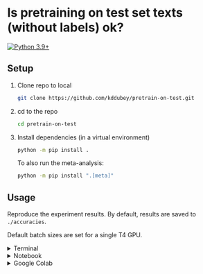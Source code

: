 # Is pretraining on test set texts (without labels) ok?

[![Python 3.9+](https://img.shields.io/badge/python-3.9+-blue.svg?logo=python&style=for-the-badge)](https://www.python.org/downloads/release/python-390/)


## Setup

1. Clone repo to local

   ```bash
   git clone https://github.com/kddubey/pretrain-on-test.git
   ```

2. cd to the repo

   ```bash
   cd pretrain-on-test
   ```

3. Install dependencies (in a virtual environment)

   ```bash
   python -m pip install .
   ```

   To also run the meta-analysis:

   ```bash
   python -m pip install ".[meta]"
   ```


## Usage

Reproduce the experiment results. By default, results are saved to `./accuracies`.

Default batch sizes are set for a single T4 GPU.

<details>
<summary>Terminal</summary>

```bash
python run.py --lm_type bert | tee run.log
```

For quick, CPU-friendly, local tests:

```bash
python run.py \
--lm_type bert \
--dataset_names ag_news \
--num_subsamples 1 \
--num_train 10 \
--num_test 10 \
--num_train_epochs_classification 1 \
--num_train_epochs_pretrain 1
```

</details>


<details>
<summary>Notebook</summary>

The stdout for terminal runs is quite verbose. For minimal but sufficient info, run this
in a notebook.

```python
from run import run, Experiment

experiment = Experiment(lm_type="bert")
run(experiment)
```

For quick, CPU-friendly, local tests:

```python
from run import run, Experiment

experiment = Experiment(
    lm_type="bert",
    dataset_names=["ag_news"],
    num_subsamples=1,
    num_train=10,
    num_test=10,
    num_train_epochs_classification=1,
    num_train_epochs_pretrain=1,
)

run(experiment)
```

</details>


<details>
<summary>Google Colab</summary>

See [this
notebook](https://github.com/kddubey/pretrain-on-test/blob/main/google_colab.ipynb).

</details>
